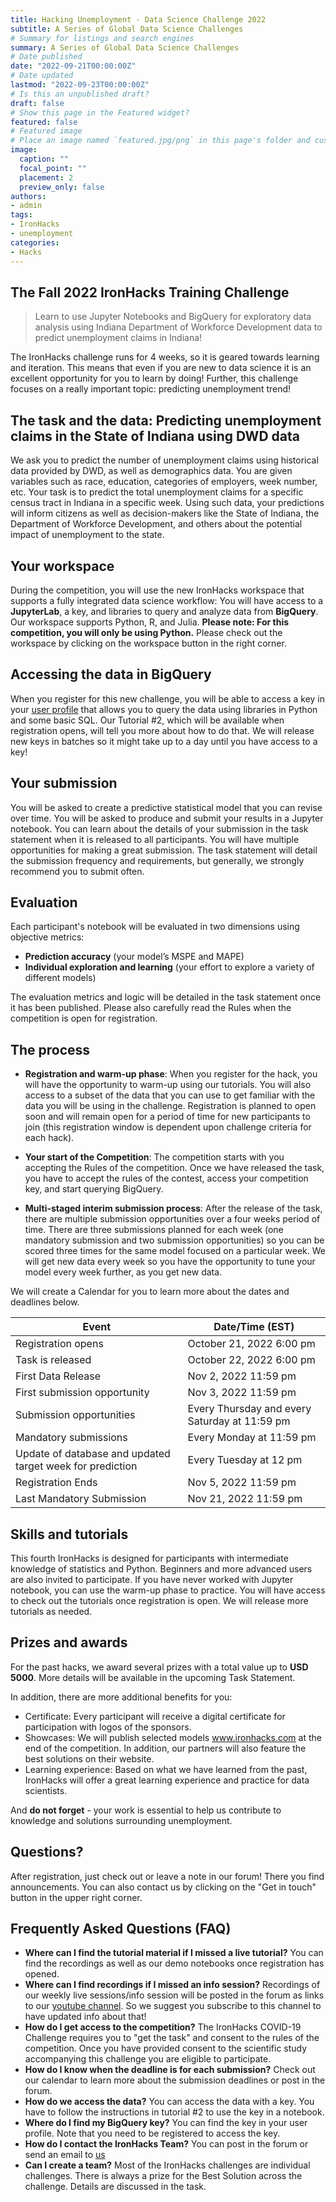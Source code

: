 ```yaml
---
title: Hacking Unemployment - Data Science Challenge 2022
subtitle: A Series of Global Data Science Challenges
# Summary for listings and search engines
summary: A Series of Global Data Science Challenges
# Date published
date: "2022-09-21T00:00:00Z"
# Date updated
lastmod: "2022-09-23T00:00:00Z"
# Is this an unpublished draft?
draft: false
# Show this page in the Featured widget?
featured: false
# Featured image
# Place an image named `featured.jpg/png` in this page's folder and customize its options here.
image:
  caption: ""
  focal_point: ""
  placement: 2
  preview_only: false
authors:
- admin
tags:
- IronHacks
- unemployment
categories:
- Hacks
---
```


## The Fall 2022 IronHacks Training Challenge

> Learn to use Jupyter Notebooks and BigQuery for exploratory data analysis using Indiana Department of Workforce Development data to predict unemployment claims in Indiana!


The IronHacks challenge runs for 4 weeks, so it is geared towards learning and iteration. This means that even if you are new to data science it is an excellent opportunity for you to learn by doing! Further, this challenge focuses on a really important topic: predicting unemployment trend! 

## The task and the data: Predicting unemployment claims in the State of Indiana using DWD data

We ask you to predict the number of unemployment claims using historical data provided by DWD, as well as demographics data.  You are given variables such as race, education, categories of employers, week number, etc. Your task is to predict the total unemployment claims for a specific census tract in Indiana in a specific week. Using such data, your predictions will inform citizens as well as decision-makers like the State of Indiana, the Department of Workforce Development, and others about the potential impact of unemployment to the state.

## Your workspace

During the competition, you will use the new IronHacks workspace that supports a fully integrated data science workflow: You will have access to a **JupyterLab**, a key, and libraries to query and analyze data from **BigQuery**. Our workspace supports Python, R, and Julia. **Please note: For this competition, you will only be using Python.**  Please check out the workspace by clicking on the workspace button in the right corner.  

## Accessing the data in BigQuery
When you register for this new challenge,  you will be able to access a key in your [user profile](https://ironhacks.com/profile) that allows you to query the data using libraries in Python and some basic SQL. Our Tutorial #2, which will be available when registration opens, will tell you more about how to do that. We will release new keys in batches so it might take up to a day until you have access to a key! 

## Your submission

You will be asked to create a predictive statistical model that you can revise over time. You will be asked to produce and submit your results in a Jupyter notebook.  You can learn about the details of your submission in the task statement when it is released to all participants. You will have multiple opportunities for making a great submission. The task statement will detail the submission frequency and requirements, but generally, we strongly recommend you to submit often. 

## Evaluation

Each participant's notebook will be evaluated  in two dimensions using objective metrics: 

* **Prediction accuracy** (your model’s MSPE and MAPE)
* **Individual exploration and learning** (your effort to explore a variety of different models) 

The evaluation metrics and logic will be detailed in the task statement once it has been published. Please also carefully read the Rules when the competition is open for registration. 

## The process

* **Registration and warm-up phase**: When you register for the hack, you will have the opportunity to warm-up using our tutorials. You will also access to a subset of the data that you can use to get familiar with the data you will be using in the challenge. Registration is planned to open soon and will remain open for a period of time for new participants to join (this registration window is dependent upon challenge criteria for each hack).

* **Your start of the Competition**: The competition starts with you accepting the Rules of the competition.  Once we have released the task, you have to accept the rules of the contest, access your competition key, and start querying BigQuery.
 
 * **Multi-staged interim submission process**: After the release of the task, there are multiple submission opportunities over a four weeks period of time.  There are three submissions planned for each week (one mandatory submission and two submission opportunities) so you can be scored three times for the same model focused on a particular week. We will get new data every week so you have the opportunity to tune your model every week further, as you get new data. 

We will create a Calendar for you to learn more about the dates and deadlines below.  

| **Event**                                    | **Date/Time (EST)**                   |
| -------------------------------------------- | -------------------------- |
| Registration opens                           | October 21, 2022 6:00 pm  |
| Task is released                             | October 22, 2022 6:00 pm  |
| First Data Release                           | Nov 2, 2022 11:59 pm |
| First submission opportunity | Nov 3, 2022 11:59 pm |
| Submission opportunities | Every Thursday and every Saturday at 11:59 pm |
| Mandatory submissions    | Every Monday at 11:59 pm | 
| Update of database and updated target week for prediction | Every Tuesday at 12 pm |
| Registration Ends | Nov 5, 2022 11:59 pm |
| Last Mandatory Submission               | Nov 21, 2022 11:59 pm |


## Skills and tutorials

This fourth IronHacks is designed for participants with intermediate knowledge of statistics and Python. Beginners and more advanced users are also invited to participate. If you have never worked with Jupyter notebook, you can use the warm-up phase to practice. You will have access to check out the tutorials once registration is open. We will release more tutorials as needed. 

## Prizes and awards

For the past hacks, we award several prizes with a total value up to **USD 5000**. More details will be available in the upcoming Task Statement. 

In addition, there are more additional benefits for you: 

* Certificate: Every participant will receive a digital certificate for participation with logos of the sponsors.
* Showcases: We will publish selected models www.ironhacks.com at the end of the competition. In addition, our partners will also feature the best solutions on their website.
* Learning experience: Based on what we have learned from the past, IronHacks will offer a great learning experience and practice for data scientists.

And **do not forget** - your work is essential to help us contribute to knowledge and solutions surrounding unemployment. 

## Questions?

After registration, just check out or leave a note in our forum! There you find announcements. You can also contact us by clicking on the "Get in touch" button in the upper right corner. 


## Frequently Asked Questions (FAQ)

* **Where can I find  the tutorial material if I missed a live tutorial?**
You can find the recordings as well as our demo notebooks once registration has opened. 
* **Where can I find recordings if I missed an info session?**
Recordings of our weekly live sessions/info session will be posted in the forum as links to our [youtube channel](https://www.youtube.com/channel/UCBAB-PVEiB4YhHEDVW9WPWg). So we suggest you subscribe to this channel to have updated info about that!  
* **How do I get access to the competition?**
The IronHacks COVID-19 Challenge requires you to "get the task" and consent to the rules of the competition. Once you have provided consent to the scientific study accompanying this challenge you are eligible to participate. 
* **How do I know when the deadline is for each submission?**
Check out our calendar to learn more about the submission deadlines or post in the forum. 
* **How do we access the data?**
You can access the data with a key. You have to follow the instructions in tutorial #2 to use the key in a notebook.
* **Where do I find my BigQuery key?**
You can find the key in your user profile. Note that you need to be registered to access the key. 
* **How do I contact the IronHacks Team?**
You can post in the forum or send an email to [us](mailto:c562462b.groups.purdue.edu@amer.teams.ms)
* **Can I create a team?**
Most of the IronHacks challenges are individual challenges. There is always a prize for the Best Solution across the challenge. Details are discussed in the task. 

